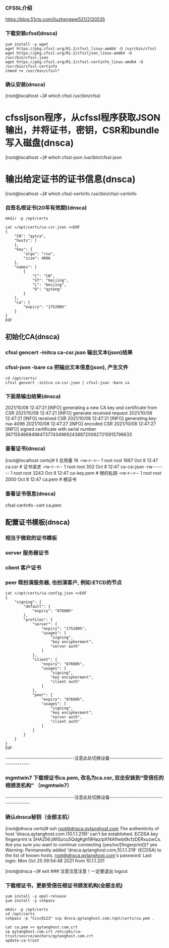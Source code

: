 ### CFSSL介绍
https://blog.51cto.com/liuzhengwei521/2120535

### 下载安装cfssl(dnsca)
```shell script
yum install -y wget
wget https://pkg.cfssl.org/R1.2/cfssl_linux-amd64 -O /usr/bin/cfssl
wget https://pkg.cfssl.org/R1.2/cfssljson_linux-amd64 -O /usr/bin/cfssl-json
wget https://pkg.cfssl.org/R1.2/cfssl-certinfo_linux-amd64 -O /usr/bin/cfssl-certinfo
chmod +x /usr/bin/cfssl*

```

### 确认安装(dnsca)
[root@localhost ~]# which cfssl
/usr/bin/cfssl

# cfssljson程序，从cfssl程序获取JSON输出，并将证书，密钥，CSR和bundle写入磁盘(dnsca)
[root@localhost ~]# which cfssl-json
/usr/bin/cfssl-json

# 输出给定证书的证书信息(dnsca)
[root@localhost ~]# which cfssl-certinfo
/usr/bin/cfssl-certinfo

### 自签名根证书(20年有效期)(dnsca)
```shell script
mkdir -p /opt/certs

cat >/opt/certs/ca-csr.json <<EOF
{
    "CN": "qytca",
    "hosts": [
    ],
    "key": {
        "algo": "rsa",
        "size": 4096
    },
    "names": [
        {
            "C": "CN",
            "ST": "beijing",
            "L": "beijing",
            "O": "qytang"
        }
    ],
    "ca": {
        "expiry": "175200h"
    }
}
EOF

```

## 初始化CA(dnsca)
### cfssl gencert -initca ca-csr.json 输出文本(json)结果
### cfssl-json -bare ca 把输出文本信息(json), 产生文件

```shell script
cd /opt/certs/
cfssl gencert -initca ca-csr.json | cfssl-json -bare ca

```

### 下面是输出结果(dnsca)
2021/10/08 12:47:21 [INFO] generating a new CA key and certificate from CSR
2021/10/08 12:47:21 [INFO] generate received request
2021/10/08 12:47:21 [INFO] received CSR
2021/10/08 12:47:21 [INFO] generating key: rsa-4096
2021/10/08 12:47:27 [INFO] encoded CSR
2021/10/08 12:47:27 [INFO] signed certificate with serial number 367155466849847377434969243887200627215915796633

### 查看证书(dnsca)
[root@localhost certs]# ll
总用量 16
-rw-r--r-- 1 root root 1667 Oct  8 12:47 ca.csr      # 证书请求
-rw-r--r-- 1 root root  302 Oct  8 12:47 ca-csr.json
-rw------- 1 root root 3243 Oct  8 12:47 ca-key.pem  # 根的私钥
-rw-r--r-- 1 root root 2000 Oct  8 12:47 ca.pem      # 根证书

### 查看证书信息(dnsca)
cfssl-certinfo -cert ca.pem

## 配置证书模板(dnsca)
### 相当于微软的证书模板
### server 服务器证书
### client 客户证书
### peer   既扮演服务器, 也扮演客户, 例如:ETCD的节点

```shell script
cat >/opt/certs/ca-config.json <<EOF
{
    "signing": {
        "default": {
            "expiry": "87600h"
        },
        "profiles": {
            "server": {
                "expiry": "175200h",
                "usages": [
                    "signing",
                    "key encipherment",
                    "server auth"
                ]
            },
            "client": {
                "expiry": "87600h",
                "usages": [
                    "signing",
                    "key encipherment",
                    "client auth"
                ]
            },
            "peer": {
                "expiry": "87600h",
                "usages": [
                    "signing",
                    "key encipherment",
                    "server auth",
                    "client auth"
                ]
            }
        }
    }
} 
EOF

```

----------------------------------注意此处切换设备--------------------------------------

### mgmtwin7 下载根证书ca.pem, 改名为ca.cer, 双击安装到“受信任的根颁发机构” （mgmtwin7）

----------------------------------注意此处切换设备--------------------------------------

### 确认dnsca秘钥（全部主机）
[root@dnsca certs]# ssh root@dnsca.qytanghost.com
The authenticity of host 'dnsca.qytanghost.com (10.1.1.219)' can't be established.
ECDSA key fingerprint is SHA256:jWlSzcu5QdgKgh19Haz/pXf4AfIwbt9cfzDERxuzwCs.
Are you sure you want to continue connecting (yes/no/[fingerprint])? yes
Warning: Permanently added 'dnsca.qytanghost.com,10.1.1.219' (ECDSA) to the list of known hosts.
root@dnsca.qytanghost.com's password:
Last login: Mon Oct 25 09:54:48 2021 from 10.1.1.201

[root@dnsca ~]# exit  ### 注意注意注意！一定要退出
logout


### 下载根证书，更新受信任根证书颁发机构(全部主机)
```shell
yum install -y epel-release
yum install -y sshpass

mkdir -p /opt/certs
cd /opt/certs
sshpass -p "Cisc0123" scp dnsca.qytanghost.com:/opt/certs/ca.pem .

cat ca.pem >> qytanghost.com.crt
cp qytanghost.com.crt /etc/pki/ca-trust/source/anchors/qytanghost.com.crt
update-ca-trust

```
